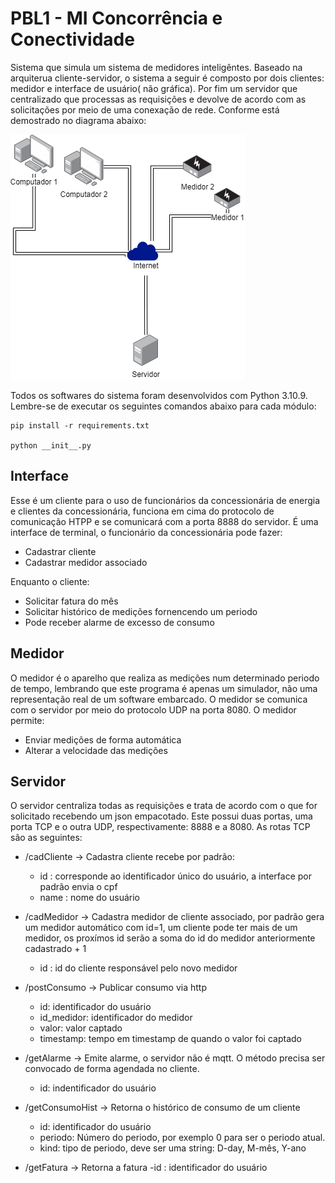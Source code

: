 # PBL1 - MI Concorrência e Conectividade
Sistema que simula um sistema de medidores inteligêntes. Baseado na arquiterua cliente-servidor, o sistema a seguir é composto por dois clientes: medidor e interface de  usuário( não gráfica). Por fim um servidor que centralizado que processas as requisições e devolve de acordo com as solicitações por meio de uma conexação de rede. Conforme está demostrado no diagrama abaixo:

![Diagrama do Sistema Proposto](./diagrama.png)

Todos os softwares do sistema foram desenvolvidos com Python 3.10.9. Lembre-se de executar os seguintes comandos abaixo para cada módulo:

```
pip install -r requirements.txt

python __init__.py

```

## Interface 

Esse é um cliente para o uso de funcionários da concessionária de energia e clientes da concessionária, funciona em cima do protocolo de comunicação HTPP e se comunicará com a porta 8888 do servidor. É uma interface de terminal, o funcionário da concessionária pode fazer:
- Cadastrar cliente
- Cadastrar medidor associado

Enquanto o cliente:
- Solicitar fatura do mês
- Solicitar histórico de medições fornencendo um periodo
- Pode receber alarme de excesso de consumo

## Medidor

O medidor é o aparelho que realiza as medições num determinado periodo de tempo, lembrando que este programa é apenas um simulador, não uma representação real de um software embarcado. O medidor se comunica com o servidor por meio do protocolo UDP na porta 8080. O medidor permite:

- Enviar medições de forma automática 
- Alterar a velocidade das medições

## Servidor 

O servidor centraliza todas as requisições e trata de acordo com o que for solicitado recebendo um json empacotado. Este possui duas portas, uma porta TCP e o outra UDP, respectivamente: 8888 e a 8080. As rotas TCP são as seguintes:

- /cadCliente -> Cadastra cliente recebe por padrão:
  - id : corresponde ao identificador único do usuário, a interface por padrão envia o cpf
  - name : nome do usuário
- /cadMedidor -> Cadastra medidor de cliente associado, por padrão gera um medidor automático com id=1, um cliente pode ter mais de um medidor, os proxímos id serão a soma do id do medidor anteriormente cadastrado + 1
  - id : id do cliente responsável pelo novo medidor
- /postConsumo -> Publicar consumo via http
  - id: identificador do usuário
  - id_medidor: identificador do medidor 
  - valor: valor captado
  - timestamp: tempo em timestamp de quando o valor foi captado
- /getAlarme -> Emite alarme, o servidor não é mqtt. O método precisa ser convocado de forma agendada no cliente.
  - id: indentificador do usuário
- /getConsumoHist -> Retorna o histórico de consumo de um cliente
  - id: identificador do usuário
  - periodo: Número do periodo, por exemplo 0 para ser o periodo atual.
  - kind: tipo de periodo, deve ser uma string: D-day, M-mês, Y-ano
  
- /getFatura -> Retorna a fatura
  -id : identificador do usuário
